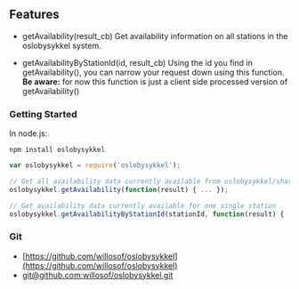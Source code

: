 ## Features
* getAvailability(result_cb)
Get availability information on all stations in the oslobysykkel system.

* getAvailabilityByStationId(id, result_cb)
Using the id you find in getAvailability(), you can narrow your request down using this function.
**Be aware:** for now this function is just a client side processed version of getAvailability()


### Getting Started

In node.js:

```
npm install oslobysykkel
```

```javascript
var oslobysykkel = require('oslobysykkel');

// Get all availability data currently available from oslobysykkel/sharebike api
oslobysykkel.getAvailability(function(result) { ... });

// Get availability data currently available for one single station
oslobysykkel.getAvailabilityByStationId(stationId, function(result) { ... });
```

### Git
* [https://github.com/willosof/oslobysykkel](https://github.com/willosof/oslobysykkel)
* [git@github.com:willosof/oslobysykkel.git](git@github.com:willosof/oslobysykkel.git)
